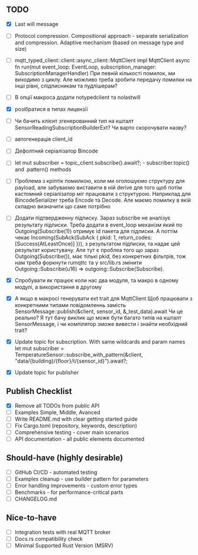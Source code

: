 ## TODO

- [x] Last will message
- [ ] Protocol compression. Compositional approach - separate serialization and compression. Adaptive mechanism (based on message type and size)
- [ ] mqtt_typed_client::client::async_client::MqttClient
    impl<F> MqttClient<F>
    async fn run(mut event_loop: EventLoop, subscription_manager: SubscriptionManagerHandler<Bytes>)
    При певній кількості помилок, ми виходимо з циклу. Але можливо треба зробити передачу помилки на інші рівні, спідписникам та пудлішерам?
- [ ] В опції макроса додати notypedclient та nolastwill
- [x] розібратися в типах лицензії
- [ ] Чи бачить клієнт згенерованний тип на кшталт SensorReadingSubscriptionBuilderExt? Чи варто скорочувати назву?
- [ ] автогенерація client_id
- [ ] Дефолтний серіалізатор Bincode
- [ ] let mut subscriber = topic_client.subscribe().await?; - subscriber.topic() and .pattern() methods
- [ ] Проблема з кріптік помилкою, коли ми оголошуємо структуру для payload, але забуваємо виставити в ній derive для того щоб потім кастомний серіалізатор міг працювати з структурою. Наприклад для BincodeSerializer треба Encode та Decode. Але маємо помилку в якій складно визначити що саме потрібно
- [ ] Додати підтвердженну підписку. Зараз subscribe не аналізує результату підписки. Треба додати в event_loop механізм який по Outgoing(Subscribe(1)) отримує id пакета для підписки. А поттім чекає Incoming(SubAck(SubAck { pkid: 1, return_codes: [Success(AtLeastOnce)] })), з результатом підписки, та надає цей результат користувачу. Але тут є проблеа того що зараз Outgoing(Subscribe()), має тількі pkid, без конкретних фільтрів, тож нам треба форкнути rumqttc та у src/lib.rs змінити Outgoing::Subscribe(u16) => outgoing::Subscribe(Subscribe). 
- [x] Спробувати як працює коли  нас два модуля, та макро в одному модулі, 
    а використання в другому
- [x] А якщо в макросі генерувати ext trait для MqttClient
    Щоб працювати з конкретними типами повідомленнь замість 
    SensorMessage::publish(&client, sensor_id, &_test_data).await
    Чи це реально? Я тут бачу виклик що може бути багато типів на кшталт SensorMessage, і чи компілятор зможе вивести і знайти необхідний trait?
- [x] Update topic for subscription. With same wildcards and param names
let mut subscriber = TemperatureSensor::subscribe_with_pattern(&client, "data/{building}/{floor}/t/{sensor_id}").await?;
- [x] Update topic for publisher


## Publish Checklist

- [x] Remove all TODOs from public API
- [ ] Examples Simple, Middle, Avanced
- [ ] Write README.md with clear getting started guide
- [ ] Fix Cargo.toml (repository, keywords, description)
- [ ] Comprehensive testing - cover main scenarios
- [ ] API documentation - all public elements documented

## Should-have (highly desirable)

- [ ] GitHub CI/CD - automated testing
- [ ] Examples cleanup - use builder pattern for parameters
- [ ] Error handling improvements - custom error types
- [ ] Benchmarks - for performance-critical parts
- [ ] CHANGELOG.md

## Nice-to-have

- [ ] Integration tests with real MQTT broker
- [ ] Docs.rs compatibility check
- [ ] Minimal Supported Rust Version (MSRV)